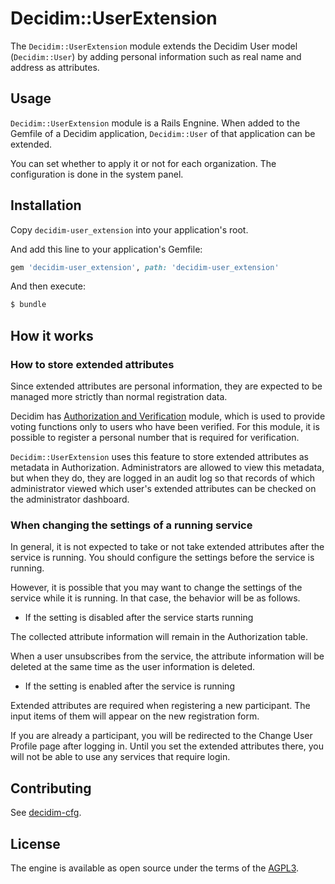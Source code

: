 # Decidim::UserExtension

The `Decidim::UserExtension` module extends the Decidim User model (`Decidim::User`) by adding personal information such as real name and address as attributes.

## Usage

`Decidim::UserExtension` module is a Rails Engnine.
When added to the Gemfile of a Decidim application, `Decidim::User` of that application can be extended.

You can set whether to apply it or not for each organization. The configuration is done in the system panel.

## Installation

Copy `decidim-user_extension` into your application's root.

And add this line to your application's Gemfile:

```ruby
gem 'decidim-user_extension', path: 'decidim-user_extension'
```

And then execute:
```bash
$ bundle
```

## How it works

### How to store extended attributes

Since extended attributes are personal information, they are expected to be managed more strictly than normal registration data.

Decidim has [Authorization and Verification](https://github.com/decidim/decidim/blob/develop/decidim-verifications/README.md) module, which is used to provide voting functions only to users who have been verified.
For this module, it is possible to register a personal number that is required for verification.

`Decidim::UserExtension` uses this feature to store extended attributes as metadata in Authorization. Administrators are allowed to view this metadata, but when they do, they are logged in an audit log so that records of which administrator viewed which user's extended attributes can be checked on the administrator dashboard.

### When changing the settings of a running service

In general, it is not expected to take or not take extended attributes after the service is running. You should configure the settings before the service is running.

However, it is possible that you may want to change the settings of the service while it is running. In that case, the behavior will be as follows.

* If the setting is disabled after the service starts running

The collected attribute information will remain in the Authorization table.

When a user unsubscribes from the service, the attribute information will be deleted at the same time as the user information is deleted.

* If the setting is enabled after the service is running

Extended attributes are required when registering a new participant. The input items of them will appear on the new registration form.

If you are already a participant, you will be redirected to the Change User Profile page after logging in. Until you set the extended attributes there, you will not be able to use any services that require login.


## Contributing

See [decidim-cfg](https://github.com/codeforjapan/decidim-cfj).

## License

The engine is available as open source under the terms of the [AGPL3](https://opensource.org/licenses/AGPL-3.0).
